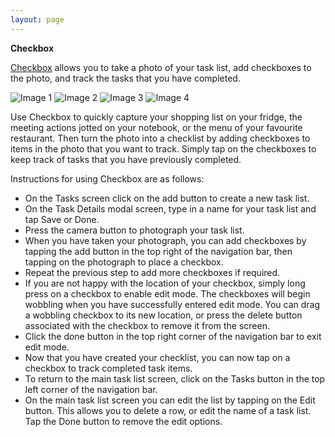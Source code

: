 ```yaml
---
layout: page
---
```


__Checkbox__

[Checkbox](http://itunes.apple.com/us/app/checkbox/id508746628?ls=1&mt=8) allows you to take a photo of your task list, add checkboxes to the photo, and track the tasks that you have completed.

<img class="inline" src="{{ site.url }}/public/img/assets/apps/checkbox/1.jpg" alt="Image 1">
<img class="inline" src="{{ site.url }}/public/img/assets/apps/checkbox/2.jpg" alt="Image 2">
<img class="inline" src="{{ site.url }}/public/img/assets/apps/checkbox/3.jpg" alt="Image 3">
<img class="inline" src="{{ site.url }}/public/img/assets/apps/checkbox/4.jpg" alt="Image 4">

Use Checkbox to quickly capture your shopping list on your fridge, the meeting actions jotted on your notebook, or the menu of your favourite restaurant. Then turn the photo into a checklist by adding checkboxes to items in the photo that you want to track. Simply tap on the checkboxes to keep track of tasks that you have previously completed.

Instructions for using Checkbox are as follows:

* On the Tasks screen click on the add button to create a new task list.
* On the Task Details modal screen, type in a name for your task list and tap Save or Done.
* Press the camera button to photograph your task list.
* When you have taken your photograph, you can add checkboxes by tapping the add button in the top right of the navigation bar, then tapping on the photograph to place a checkbox.
* Repeat the previous step to add more checkboxes if required.
* If you are not happy with the location of your checkbox, simply long press on a checkbox to enable edit mode. The checkboxes will begin wobbling when you have successfully entered edit mode. You can drag a wobbling checkbox to its new location, or press the delete button associated with the checkbox to remove it from the screen.
* Click the done button in the top right corner of the navigation bar to exit edit mode.
* Now that you have created your checklist, you can now tap on a checkbox to track completed task items.
* To return to the main task list screen, click on the Tasks button in the top left corner of the navigation bar.
* On the main task list screen you can edit the list by tapping on the Edit button. This allows you to delete a row, or edit the name of a task list. Tap the Done button to remove the edit options.
